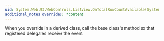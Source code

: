 ```yaml
---
uid: System.Web.UI.WebControls.ListView.OnTotalRowCountAvailable(System.Web.UI.WebControls.PageEventArgs)
additional_notes.overrides: *content
---
```


<p>When you override <xref href="System.Web.UI.WebControls.ListView.OnTotalRowCountAvailable(System.Web.UI.WebControls.PageEventArgs)"></xref> in a derived class, call the base class's <xref href="System.Web.UI.WebControls.ListView.OnTotalRowCountAvailable(System.Web.UI.WebControls.PageEventArgs)"></xref> method so that registered delegates receive the event.</p>


